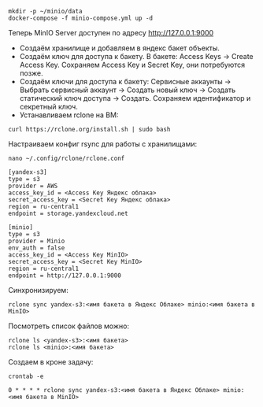 ```
mkdir -p ~/minio/data
docker-compose -f minio-compose.yml up -d
```
Теперь MinIO Server доступен по адресу http://127.0.0.1:9000

- Создаём хранилище и добавляем в яндекс бакет объекты.
- Создаём ключ для доступа к бакету. В бакете: Access Keys → Create Access Key. Сохраняем Access Key и Secret Key, они потребуются позже.
- Создаём ключи для доступа к бакету: Сервисные аккаунты → Выбрать сервисный аккаунт → Создать новый ключ → Создать статический ключ доступа → Создать. Сохраняем идентификатор и секретный ключ.
- Устанавливаем rclone на ВМ:
```
curl https://rclone.org/install.sh | sudo bash
```
Настраиваем конфиг rsync для работы с хранилищами:
```
nano ~/.config/rclone/rclone.conf
```
```
[yandex-s3]
type = s3
provider = AWS
access_key_id = <Access Key Яндекс облака>
secret_access_key = <Secret Key Яндекс облака>
region = ru-central1
endpoint = storage.yandexcloud.net

[minio]
type = s3
provider = Minio
env_auth = false
access_key_id = <Access Key MinIO>
secret_access_key = <Secret Key MinIO>
region = ru-central1
endpoint = http://127.0.0.1:9000
```
Синхронизируем:
```
rclone sync yandex-s3:<имя бакета в Яндекс Облаке> minio:<имя бакета в MinIO>
```
Посмотреть список файлов можно:
```
rclone ls <yandex-s3>:<имя бакета>
rclone ls <minio>:<имя бакета>
```
Создаем в кроне задачу:
```
crontab -e
```
```
0 * * * * rclone sync yandex-s3:<имя бакета в Яндекс Облаке> minio:<имя бакета в MinIO>
```
